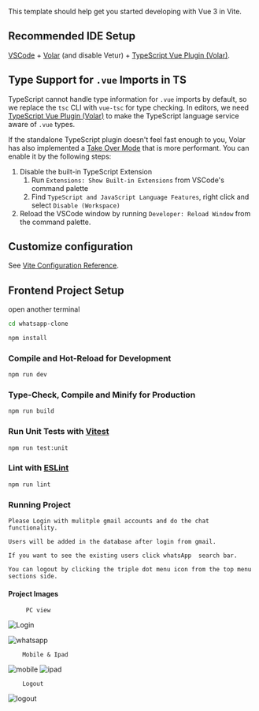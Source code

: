 This template should help get you started developing with Vue 3 in Vite.

## Recommended IDE Setup

[VSCode](https://code.visualstudio.com/) + [Volar](https://marketplace.visualstudio.com/items?itemName=Vue.volar) (and disable Vetur) + [TypeScript Vue Plugin (Volar)](https://marketplace.visualstudio.com/items?itemName=Vue.vscode-typescript-vue-plugin).

## Type Support for `.vue` Imports in TS

TypeScript cannot handle type information for `.vue` imports by default, so we replace the `tsc` CLI with `vue-tsc` for type checking. In editors, we need [TypeScript Vue Plugin (Volar)](https://marketplace.visualstudio.com/items?itemName=Vue.vscode-typescript-vue-plugin) to make the TypeScript language service aware of `.vue` types.

If the standalone TypeScript plugin doesn't feel fast enough to you, Volar has also implemented a [Take Over Mode](https://github.com/johnsoncodehk/volar/discussions/471#discussioncomment-1361669) that is more performant. You can enable it by the following steps:

1. Disable the built-in TypeScript Extension
    1) Run `Extensions: Show Built-in Extensions` from VSCode's command palette
    2) Find `TypeScript and JavaScript Language Features`, right click and select `Disable (Workspace)`
2. Reload the VSCode window by running `Developer: Reload Window` from the command palette.

## Customize configuration

See [Vite Configuration Reference](https://vitejs.dev/config/).


## Frontend Project Setup
open another terminal
```sh
cd whatsapp-clone
```

```sh
npm install
```     

### Compile and Hot-Reload for Development

```sh
npm run dev
```

### Type-Check, Compile and Minify for Production

```sh
npm run build
```

### Run Unit Tests with [Vitest](https://vitest.dev/)

```sh
npm run test:unit
```

### Lint with [ESLint](https://eslint.org/)

```sh
npm run lint
```

### Running Project
    Please Login with mulitple gmail accounts and do the chat functionality.

    Users will be added in the database after login from gmail.

    If you want to see the existing users click whatsApp  search bar.
    
    You can logout by clicking the triple dot menu icon from the top menu sections side.

   #### Project Images
         PC view
![Login](https://github.com/banushanv/whatsapp-clone-web/assets/35912208/2b4861ea-94ac-4631-a213-a48d09652541)

![whatsapp](https://github.com/banushanv/whatsapp-clone-web/assets/35912208/2ce75311-ee99-4174-bc7d-856bf40dd08e)

        Mobile & Ipad
![mobile](https://github.com/banushanv/whatsapp-clone-web/assets/35912208/506d73d5-b28d-4523-b378-1a31640e19d8)  ![ipad](https://github.com/banushanv/whatsapp-clone-web/assets/35912208/2da90cac-0f0d-4902-b8b9-e74d4d212352)

        Logout
![logout](https://github.com/banushanv/whatsapp-clone-web/assets/35912208/8533c79b-938f-40f6-b745-dfa11a6d35c6)


